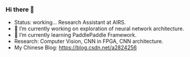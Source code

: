 ### Hi there 👋

- Status: working... Research Assistant at AIRS.
- 🔭 I’m currently working on exploration of neural network architecture.
- 🌱 I’m currently learning PaddlePaddle Framework.
- Research: Computer Vision, CNN in FPGA, CNN architecture.
- My Chinese Blog: https://blog.csdn.net/a2824256

